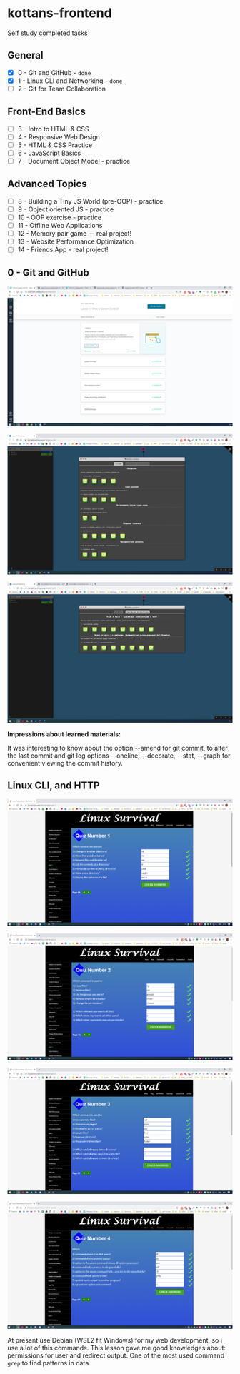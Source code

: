 # kottans-frontend
Self study completed tasks

## General
- [x] 0 - Git and GitHub - `done` 
- [x] 1 - Linux CLI and Networking - `done` 
- [ ] 2 - Git for Team Collaboration

## Front-End Basics
- [ ] 3 - Intro to HTML & CSS
- [ ] 4 - Responsive Web Design
- [ ] 5 - HTML & CSS Practice
- [ ] 6 - JavaScript Basics
- [ ] 7 - Document Object Model - practice

## Advanced Topics
- [ ] 8 - Building a Tiny JS World (pre-OOP) - practice
- [ ] 9 - Object oriented JS - practice
- [ ] 10 - OOP exercise - practice
- [ ] 11 - Offline Web Applications
- [ ] 12 - Memory pair game — real project!
- [ ] 13 - Website Performance Optimization
- [ ] 14 - Friends App - real project!

## 0 - Git and GitHub
![](0_git_basics/udacity-complete.png)

![](0_git_basics/learngitbranching-1.png)

![](0_git_basics/learngitbranching-2.png)

**Impressions about learned materials:**

It was interesting to know about the option --amend for git commit, to alter the last commit and git log options --oneline, --decorate, --stat, --graph for convenient viewing the commit history.

## Linux CLI, and HTTP
![](1-task_linux_cli/quiz-1.png)

![](1-task_linux_cli/quiz-2.png)

![](1-task_linux_cli/quiz-3.png)

![](1-task_linux_cli/quiz-4.png)

At present use Debian (WSL2 fit Windows) for my web development, so i use a lot of this commands. This lesson gave me good knowledges about: permissions for user and redirect output. One of the most used command `grep` to find patterns in data.
